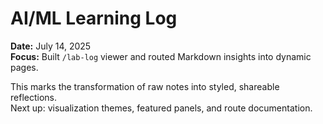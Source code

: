 # AI/ML Learning Log

**Date:** July 14, 2025  
**Focus:** Built `/lab-log` viewer and routed Markdown insights into dynamic pages.

This marks the transformation of raw notes into styled, shareable reflections.  
Next up: visualization themes, featured panels, and route documentation.
